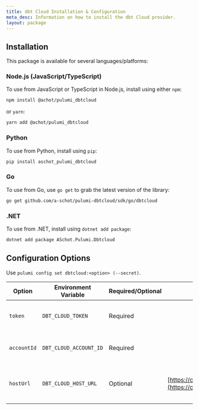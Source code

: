 ```yaml
---
title: dbt Cloud Installation & Configuration
meta_desc: Information on how to install the dbt Cloud provider.
layout: package
---
```


## Installation

This package is available for several languages/platforms:

### Node.js (JavaScript/TypeScript)

To use from JavaScript or TypeScript in Node.js, install using either `npm`:

```bash
npm install @achot/pulumi_dbtcloud
```

or `yarn`:

```bash
yarn add @achot/pulumi_dbtcloud
```

### Python

To use from Python, install using `pip`:

```bash
pip install aschot_pulumi_dbtcloud
```

### Go

To use from Go, use `go get` to grab the latest version of the library:

```bash
go get github.com/a-schot/pulumi-dbtcloud/sdk/go/dbtcloud
```

### .NET

To use from .NET, install using `dotnet add package`:

```bash
dotnet add package ASchot.Pulumi.Dbtcloud
```

## Configuration Options

Use `pulumi config set dbtcloud:<option> (--secret)`.

| Option     | Environment Variable   | Required/Optional | Default                                                      | Description                             | 
|------------|------------------------|-------------------|--------------------------------------------------------------|-----------------------------------------|
| `token`    | `DBT_CLOUD_TOKEN`      | Required          |                                                              | The API token for your dbt Cloud user   |
| `accountId`| `DBT_CLOUD_ACCOUNT_ID` | Required          |                                                              | The ID for your dbt Cloud account       |
| `hostUrl`  | `DBT_CLOUD_HOST_URL`   | Optional          | [https://cloud.getdbt.com/api](https://cloud.getdbt.com/api) | The host URL for your dbt Cloud account |
